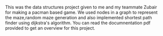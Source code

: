 This was the data structures project given to me and my teammate Zubair for making a pacman based game. We used nodes in a graph to represent the maze,random maze generation and also implemented shortest path finder using dijkstra's algorithm. You can read the documnentation pdf provided to get an overview for this project.

